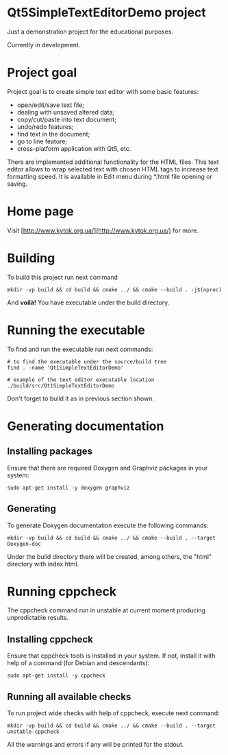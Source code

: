 # Qt5SimpleTextEditorDemo project

Just a demonstration project for the educational purposes.

Currently in development.

# Project goal

Project goal is to create simple text editor with some basic features:
+ open/edit/save text file;
+ dealing with unsaved altered data;
+ copy/cut/paste into text document;
+ undo/redo features;
+ find text in the document;
+ go to line feature;
+ cross-platform application with Qt5, etc.

There are implemented additional functionality for the HTML files. This text editor allows to wrap selected text with chosen HTML tags to increase text formatting speed. It is available in Edit menu during *.html file opening or saving.

# Home page

Visit [http://www.kytok.org.ua/](http://www.kytok.org.ua/) for more.

# Building

To build this project run next command
```
mkdir -vp build && cd build && cmake ../ && cmake --build . -j$(nproc)
```
And **voilà!** You have executable under the build directory.

# Running the executable

To find and run the executable run next commands:

```
# to find the executable under the source/build tree
find . -name 'Qt1SimpleTextEditorDemo'

# example of the text editor executable location
./build/src/Qt1SimpleTextEditorDemo
```

Don't forget to build it as in previous section shown.

# Generating documentation

## Installing packages

Ensure that there are required Doxygen and Graphviz packages in your system:

```
sudo apt-get install -y doxygen graphviz
```

## Generating

To generate Doxygen documentation execute the following commands:

```
mkdir -vp build && cd build && cmake ../ && cmake --build . --target Doxygen-doc
```

Under the build directory there will be created, among others, the "html" directory with index.html.

# Running cppcheck

The cppcheck command run in unstable at current moment producing unpredictable results.

## Installing cppcheck 

Ensure that cppcheck tools is installed in your system. If not, install it with help of a command (for Debian and descendants):

```
sudo apt-get install -y cppcheck
```

## Running all available checks

To run project wide checks with help of cppcheck, execute next command:

```
mkdir -vp build && cd build && cmake ../ && cmake --build . --target unstable-cppcheck
```

All the warnings and errors if any will be printed for the stdout.
